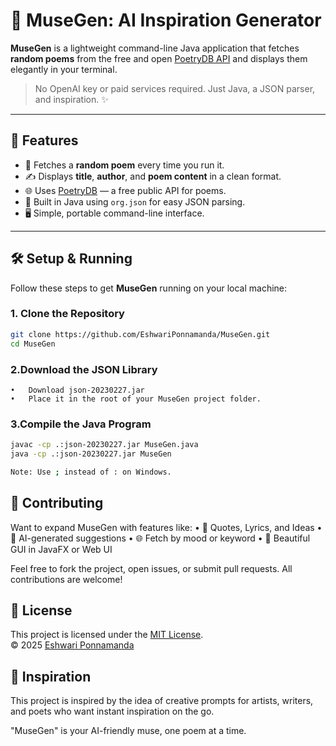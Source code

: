 # 🎨 MuseGen: AI Inspiration Generator

**MuseGen** is a lightweight command-line Java application that fetches **random poems** from the free and open [PoetryDB API](https://poetrydb.org) and displays them elegantly in your terminal.

> No OpenAI key or paid services required. Just Java, a JSON parser, and inspiration. ✨

---

## 🌟 Features

- 📜 Fetches a **random poem** every time you run it.
- ✍️ Displays **title**, **author**, and **poem content** in a clean format.
- 🌐 Uses [PoetryDB](https://poetrydb.org) — a free public API for poems.
- 🧰 Built in Java using `org.json` for easy JSON parsing.
- 🖥️ Simple, portable command-line interface.

---

## 🛠️ Setup & Running

Follow these steps to get **MuseGen** running on your local machine:

### 1. Clone the Repository
```bash
git clone https://github.com/EshwariPonnamanda/MuseGen.git
cd MuseGen
```
### 2.Download the JSON Library
	•	Download json-20230227.jar
	•	Place it in the root of your MuseGen project folder.

### 3.Compile the Java Program
```bash
javac -cp .:json-20230227.jar MuseGen.java
java -cp .:json-20230227.jar MuseGen

Note: Use ; instead of : on Windows.
```



## 🤝 Contributing
Want to expand MuseGen with features like:
	•	🧠 Quotes, Lyrics, and Ideas
	•	🎵 AI-generated suggestions
	•	🌐 Fetch by mood or keyword
	•	🌈 Beautiful GUI in JavaFX or Web UI

Feel free to fork the project, open issues, or submit pull requests. All contributions are welcome!

## 📄 License
This project is licensed under the [MIT License](https://opensource.org/licenses/MIT).  
© 2025 [Eshwari Ponnamanda](https://github.com/EshwariPonnamanda)

## 💫 Inspiration
This project is inspired by the idea of creative prompts for artists, writers, and poets who want instant inspiration on the go.

"MuseGen" is your AI-friendly muse, one poem at a time.
